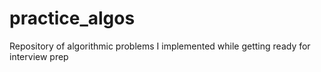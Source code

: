# practice_algos
Repository of algorithmic problems I implemented while getting ready for interview prep
